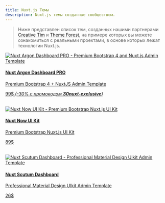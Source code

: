 ```yaml
---
title: Nuxt.js Темы
description: Nuxt.js темы созданные сообществом.
---
```


> Ниже представлен список тем, созданных нашими партнерами [Creative Tim](https://www.creative-tim.com/?partner=120213) и [Theme Forest](https://themeforest.net), на примере которых вы можете ознакомиться с реальными проектами, в основе которых лежат технологии Nuxt.js.

<div>
  <a href="https://www.creative-tim.com/product/nuxt-argon-dashboard-pro?partner=120213" rel="nofollow" class="Promote">
    <img src="/themes/nuxt-argon-dashboard-pro.jpg" srcset="/themes/nuxt-argon-dashboard-pro-2x.jpg 2x" alt="Nuxt Argon Dashboard PRO - Premium Bootstrap 4 and Nuxt.js Admin Template">
    <div class="Promote__Content">
      <h4 class="Promote__Content__Title">Nuxt Argon Dashboard PRO</h4>
      <p class="Promote__Content__Description">Premium Bootstrap 4 + NuxtJS Admin Template</p>
      <p class="Promote__Content__Price">99$ <i>(-30% с промокодом <strong>30nuxt-exclusive</strong>)</i></p>
    </div>
  </a>
</div>
<br>
<div>
  <a href="https://www.creative-tim.com/product/nuxt-now-ui-kit-pro?partner=120213" rel="nofollow" class="Promote">
    <img src="/themes/nuxt-now-ui-kit.jpg" srcset="/themes/nuxt-now-ui-kit-2x.jpg 2x" alt="Nuxt Now UI Kit - Premium Bootstrap Nuxt.js UI Kit">
    <div class="Promote__Content">
      <h4 class="Promote__Content__Title">Nuxt Now UI Kit</h4>
      <p class="Promote__Content__Description">Premium Bootstrap Nuxt.js UI Kit</p>
      <p class="Promote__Content__Price">89$</p>
    </div>
  </a>
</div>
<br>
<div>
  <a href="https://1.envato.market/scutum-nuxt" rel="nofollow" class="Promote">
    <img src="/themes/nuxt-scutum-dashboard.jpg" srcset="/themes/nuxt-scutum-dashboard-2x.jpg 2x" alt="Nuxt Scutum Dashboard - Professional Material Design UIkit Admin Template">
    <div class="Promote__Content">
      <h4 class="Promote__Content__Title">Nuxt Scutum Dashboard</h4>
      <p class="Promote__Content__Description">Professional Material Design UIkit Admin Template</p>
      <p class="Promote__Content__Price">26$</p>
    </div>
  </a>
</div>
